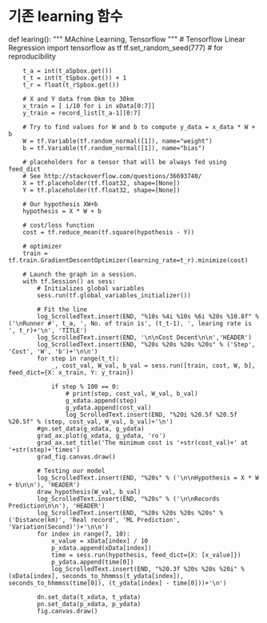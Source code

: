 # 기존 learning 함수

def learing(): 
        """
        MAchine Learning, Tensorflow 
        """
        # Tensorflow Linear Regression
        import tensorflow as tf
        tf.set_random_seed(777)  # for reproducibility
        
        t_a = int(t_aSpbox.get())
        t_t = int(t_tSpbox.get()) + 1
        t_r = float(t_rSpbox.get())
            
        # X and Y data from 0km to 30km
        x_train = [ i/10 for i in xData[0:7]]
        y_train = record_list[t_a-1][0:7]
        
        # Try to find values for W and b to compute y_data = x_data * W + b
        W = tf.Variable(tf.random_normal([1]), name="weight")
        b = tf.Variable(tf.random_normal([1]), name="bias")
        
        # placeholders for a tensor that will be always fed using feed_dict
        # See http://stackoverflow.com/questions/36693740/
        X = tf.placeholder(tf.float32, shape=[None])
        Y = tf.placeholder(tf.float32, shape=[None])
        
        # Our hypothesis XW+b
        hypothesis = X * W + b
        
        # cost/loss function
        cost = tf.reduce_mean(tf.square(hypothesis - Y))
        
        # optimizer
        train = tf.train.GradientDescentOptimizer(learning_rate=t_r).minimize(cost)
        
        # Launch the graph in a session.
        with tf.Session() as sess:
            # Initializes global variables 
            sess.run(tf.global_variables_initializer())
        
            # Fit the line
            log_ScrolledText.insert(END, "%10s %4i %10s %6i %20s %10.8f" % ('\nRunner #', t_a, ', No. of train is', (t_t-1), ', learing rate is ', t_r)+'\n', 'TITLE')
            log_ScrolledText.insert(END, '\n\nCost Decent\n\n','HEADER')
            log_ScrolledText.insert(END, "%20s %20s %20s %20s" % ('Step', 'Cost', 'W', 'b')+'\n\n')
            for step in range(t_t):
                _, cost_val, W_val, b_val = sess.run([train, cost, W, b], feed_dict={X: x_train, Y: y_train})
        
                if step % 100 == 0:
                    # print(step, cost_val, W_val, b_val) 
                    g_xdata.append(step)
                    g_ydata.append(cost_val)
                    log_ScrolledText.insert(END, "%20i %20.5f %20.5f %20.5f" % (step, cost_val, W_val, b_val)+'\n')
            #gn.set_data(g_xdata, g_ydata)
            grad_ax.plot(g_xdata, g_ydata, 'ro')
            grad_ax.set_title('The minimum cost is '+str(cost_val)+' at '+str(step)+'times')
            grad_fig.canvas.draw()    
            
            # Testing our model
            log_ScrolledText.insert(END, "%20s" % ('\n\nHypothesis = X * W + b\n\n'), 'HEADER')
            draw_hypothesis(W_val, b_val)
            log_ScrolledText.insert(END, "%20s" % ('\n\nRecords Prediction\n\n'), 'HEADER')
            log_ScrolledText.insert(END, "%20s %20s %20s %20s" % ('Distance(km)', 'Real record', 'ML Prediction', 'Variation(Second)')+'\n\n')
            for index in range(7, 10):
                x_value = xData[index] / 10
                p_xdata.append(xData[index])
                time = sess.run(hypothesis, feed_dict={X: [x_value]})
                p_ydata.append(time[0])
                log_ScrolledText.insert(END, "%20.3f %20s %20s %20i" % (xData[index], seconds_to_hhmmss(t_ydata[index]), seconds_to_hhmmss(time[0]), (t_ydata[index] - time[0]))+'\n')
    
            dn.set_data(t_xdata, t_ydata)  
            pn.set_data(p_xdata, p_ydata)
            fig.canvas.draw()